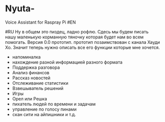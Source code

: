 # Nyuta-
Voice Assistant for Raspray Pi 
#EN

#RU
Ну в общем это пиздец, ладно рофлю. Сдесь мы будем писать нашу маленькую корманную тяночку которая будет нам во всем помогать. Версия 0.0 прототип. прототип позаимствован с канала
Хауди Хо. Значит теперь нужно описать все его функции которые мне хочется.

- напоминалка
- нахождение разной информацией разного формата
- Поддержка разговора
- Анализ финансов 
- Рассказ новостей 
- Отслеживание статистики
- Взвешыватель решений
- Игры 
- Орел или Решка 
- пихатель людей по времени и задачам 
- управление по голосу пинами 
- скан сити на айпишники и т.д.
